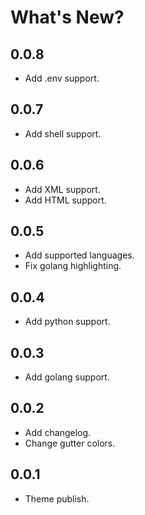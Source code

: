 # What's New?

## 0.0.8

- Add .env support.

## 0.0.7

- Add shell support.

## 0.0.6

- Add XML support.
- Add HTML support.

## 0.0.5

- Add supported languages.
- Fix golang highlighting.

## 0.0.4

- Add python support.

## 0.0.3

- Add golang support.

## 0.0.2

- Add changelog.
- Change gutter colors.

## 0.0.1

- Theme publish.
